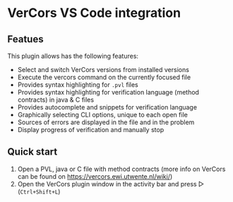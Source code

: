 # VerCors VS Code integration

## Featues
This plugin allows has the following features:
- Select and switch VerCors versions from installed versions
- Execute the vercors command on the currently focused file
- Provides syntax highlighting for `.pvl` files 
- Provides syntax highlighting for verification language (method contracts) in java & C files
- Provides autocomplete and snippets for verification language
- Graphically selecting CLI options, unique to each open file
- Sources of errors are displayed in the file and in the problem
- Display progress of verification and manually stop

## Quick start
1. Open a PVL, java or C file with method contracts (more info on VerCors can be found on https://vercors.ewi.utwente.nl/wiki/)
2. Open the VerCors plugin window in the activity bar and press ▷ (`Ctrl+Shift+L`)

